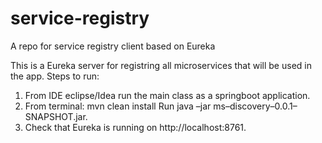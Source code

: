 # service-registry
A repo for service registry client based on Eureka

This is a Eureka server for registring all microservices that will be used in the app.
Steps to run:
1. From IDE eclipse/Idea run the main class as a springboot application.
2. From terminal:
   mvn clean install
   Run  java –jar ms–discovery–0.0.1–SNAPSHOT.jar.
3. Check that Eureka is running on http://localhost:8761.   
